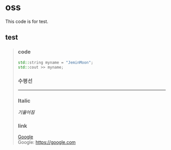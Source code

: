 # oss

This code is for test.

## test
>
>### code
>
>```C++
>std::string myname = "JeminMoon";
>std::cout >> myname;
>```
>
>### 수평선
>
>***
>
>### Italic
>
>***기울어짐***
>### link
>[Google](https://google.com)   
>Google: <https://google.com>
